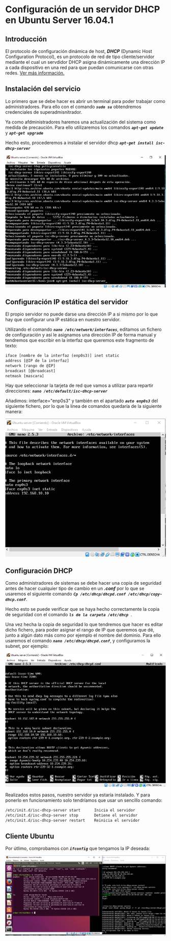 # Configuración de un servidor DHCP en Ubuntu Server 16.04.1

## Introducción
El protocolo de configuración dinámica de host, ***DHCP*** (Dynamic Host Configuration Protocol),
es un protocolo de red de tipo cliente/servidor mediante el cual un servdidor DHCP asigna
dinámicamente una dirección IP a cada dispositivo en una red para que puedan comunicarse
con otras redes.
[Ver más información.](https://es.wikipedia.org/wiki/Protocolo_de_configuraci%C3%B3n_din%C3%A1mica_de_host)

## Instalación del servicio
Lo primero que se debe hacer es abrir un terminal para poder trabajar como administradores.
Para ello con el comando ***`sudo su`*** obtendremos credenciales de superadmisnitrador.

Ya como afdministradores haremos una actualización del sistema como medida de precaución. Para
ello utilizaremos los comandos ***`apt-get update`*** y ***`apt-get upgrade`***

Hecho esto, procederemos a instalar el servidor dhcp ***`apt-get install isc-dhcp-server`***

![foto](fotosPracticaUbuntuServer/isc.PNG)

## Configuración IP estática del servidor
El propio servidor no puede darse una dirección IP a si mismo por lo que 
hay que configurar una IP estática en nuestro servidor. 

Utilizando el comando ***`nano /etc/network/interfaces`***, editamos un fichero de configuración
y así le asignamos una dirección IP de forma manual y tendremos que escribir en la interfaz que queremos este fragmento de texto:

    iface [nombre de la interfaz (enp0s3)] inet static
    address [@IP de la interfaz]
    network [rango de @IP]
    broadcast [@broadcast]
    netmask [mascara]
    
Hay que seleccionar la tarjeta de red que vamos a utilizar para repartir direcciones:
***`nano /etc/default/isc-dhcp-server`***

Añadimos: interface="enp0s3" y también en el apartado ***`auto enp0s3`*** del siguiente fichero, por lo que la línea de comandos
quedaría de la siguiente manera:

![foto](fotosPracticaUbuntuServer/interfaces.PNG)

## Configuración DHCP
Como administradores de sistemas se debe hacer una copia de seguridad antes de hacer cualquier tipo de cambio
en un ***.conf*** por lo que se usaremos el siguiente comando ***`Cp /etc/dhcp/dhcpd.conf /etc/dhcp/copy-dhcp.conf`***.

Hecho esto se puede verificar que se haya hecho correctamente la copia de seguridad con el comando 
***`ls de la carpeta /etc/dhcp `***.

Una vez hecha la copia de seguridad lo que tendremos que hacer es editar dicho fichero, para poder asignar el rango de 
IP que queremos que dé, junto a algún dato más como por ejemplo el nombre del dominio. Para ello usaremos el 
comando ***`nano /etc/dhcp/dhcpd.conf`***, y configuramos la subnet, por ejemplo:

![foto](fotosPracticaUbuntuServer/subnet.PNG)

Realizados estos pasos, nuestro servidor ya estaría instalado. Y para ponerlo en funcionamiento solo 
tendríamos que usar un sencillo comando:

    /etc/init.d/isc-dhcp-server start	   Inicia el servidor
    /etc/init.d/isc-dhcp-server stop	   Detiene el servidor
    /etc/init.d/isc-dhcp-server restart	   Reinicia el servidor


## Cliente Ubuntu
Por útlimo, comprobamos con ***`ifconfig`*** que tengamos la IP deseada:

![foto](fotosPracticaUbuntuServer/comprobacion.PNG)

